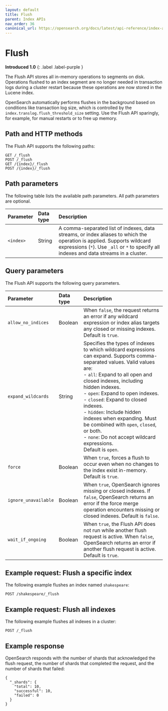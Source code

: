 ```yaml
---
layout: default
title: Flush
parent: Index APIs
nav_order: 36
canonical_url: https://opensearch.org/docs/latest/api-reference/index-apis/flush/
---
```


# Flush

**Introduced 1.0**
{: .label .label-purple }

The Flush API stores all in-memory operations to segments on disk. Operations flushed to an index segment are no longer needed in transaction logs during a cluster restart because these operations are now stored in the Lucene index. 

OpenSearch automatically performs flushes in the background based on conditions like transaction log size, which is controlled by the `index.translog.flush_threshold_size` setting. Use the Flush API sparingly, for example, for manual restarts or to free up memory.

## Path and HTTP methods

The Flush API supports the following paths:

```
GET /_flush
POST /_flush
GET /{index}/_flush
POST /{index}/_flush
```

## Path parameters

The following table lists the available path parameters. All path parameters are optional.

| Parameter | Data type | Description |
| :--- | :--- | :--- |
| `<index>` | String | A comma-separated list of indexes, data streams, or index aliases to which the operation is applied. Supports wildcard expressions (`*`). Use `_all` or `*` to specify all indexes and data streams in a cluster. |

## Query parameters

The Flush API supports the following query parameters.

| Parameter | Data type | Description |
| :--- | :--- | :--- |
| `allow_no_indices` | Boolean | When `false`, the request returns an error if any wildcard expression or index alias targets any closed or missing indexes. Default is `true`. |
| `expand_wildcards` | String | Specifies the types of indexes to which wildcard expressions can expand. Supports comma-separated values. Valid values are: <br> - `all`: Expand to all open and closed indexes, including hidden indexes. <br> - `open`: Expand to open indexes. <br> - `closed`: Expand to closed indexes. <br> - `hidden`: Include hidden indexes when expanding. Must be combined with `open`, `closed`, or both. <br> - `none`: Do not accept wildcard expressions. <br> Default is `open`. |
| `force` | Boolean | When `true`, forces a flush to occur even when no changes to the index exist in-memory. Default is `true`. |
| `ignore_unavailable` | Boolean | When `true`, OpenSearch ignores missing or closed indexes. If `false`, OpenSearch returns an error if the force merge operation encounters missing or closed indexes. Default is `false`. |
| `wait_if_ongoing` | Boolean | When `true`, the Flush API does not run while another flush request is active. When `false`, OpenSearch returns an error if another flush request is active. Default is `true`. |

## Example request: Flush a specific index

The following example flushes an index named `shakespeare`:

```
POST /shakespeare/_flush
```

## Example request: Flush all indexes

The following example flushes all indexes in a cluster:

```
POST /_flush
```

## Example response

OpenSearch responds with the number of shards that acknowledged the flush request, the number of shards that completed the request, and the number of shards that failed:

```
{
  "_shards": {
    "total": 10,
    "successful": 10,
    "failed": 0
  }
}
```


